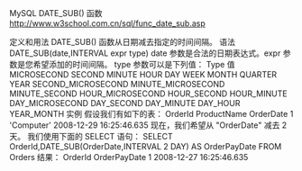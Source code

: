MySQL DATE_SUB() 函数 http://www.w3school.com.cn/sql/func_date_sub.asp

定义和用法
DATE_SUB() 函数从日期减去指定的时间间隔。
语法
DATE_SUB(date,INTERVAL expr type)
date 参数是合法的日期表达式。expr 参数是您希望添加的时间间隔。
type 参数可以是下列值：
Type 值
MICROSECOND
SECOND
MINUTE
HOUR
DAY
WEEK
MONTH
QUARTER
YEAR
SECOND_MICROSECOND
MINUTE_MICROSECOND
MINUTE_SECOND
HOUR_MICROSECOND
HOUR_SECOND
HOUR_MINUTE
DAY_MICROSECOND
DAY_SECOND
DAY_MINUTE
DAY_HOUR
YEAR_MONTH
实例
假设我们有如下的表：
OrderId	ProductName	OrderDate
1	'Computer'	2008-12-29 16:25:46.635
现在，我们希望从 "OrderDate" 减去 2 天。
我们使用下面的 SELECT 语句：
SELECT OrderId,DATE_SUB(OrderDate,INTERVAL 2 DAY) AS OrderPayDate
FROM Orders
结果：
OrderId	OrderPayDate
1	2008-12-27 16:25:46.635